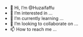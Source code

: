 - 👋 Hi, I’m @Huzaifaffu
- 👀 I’m interested in ...
- 🌱 I’m currently learning ...
- 💞️ I’m looking to collaborate on ...
- 📫 How to reach me ...

<!---
Huzaifaffu/Huzaifaffu is a ✨ special ✨ repository because its `README.md` (this file) appears on your GitHub profile.
You can click the Preview link to take a look at your changes.
--->
